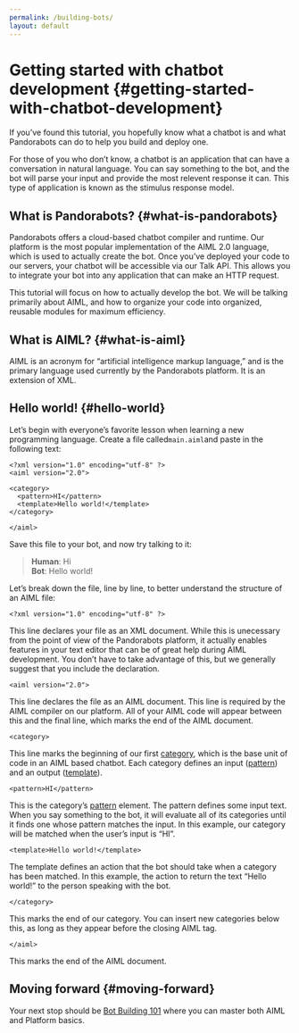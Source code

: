 ```yaml
---
permalink: /building-bots/
layout: default
---
```


<div markdown="1" class="pb-docs__content">

# Getting started with chatbot development {#getting-started-with-chatbot-development}

If you’ve found this tutorial, you hopefully know what a chatbot is and what Pandorabots can do to help you build and deploy one.

For those of you who don’t know, a chatbot is an application that can have a conversation in natural language. You can say something to the bot, and the bot will parse your input and provide the most relevent response it can. This type of application is known as the stimulus response model.

## What is Pandorabots? {#what-is-pandorabots}

Pandorabots offers a cloud-based chatbot compiler and runtime. Our platform is the most popular implementation of the AIML 2.0 language, which is used to actually create the bot. Once you’ve deployed your code to our servers, your chatbot will be accessible via our Talk API. This allows you to integrate your bot into any application that can make an HTTP request.

This tutorial will focus on how to actually develop the bot. We will be talking primarily about AIML, and how to organize your code into organized, reusable modules for maximum efficiency.

## What is AIML? {#what-is-aiml}

AIML is an acronym for “artificial intelligence markup language,” and is the primary language used currently by the Pandorabots platform. It is an extension of XML.

## Hello world! {#hello-world}

Let’s begin with everyone’s favorite lesson when learning a new programming language. Create a file called`main.aiml`and paste in the following text:

~~~
<?xml version="1.0" encoding="utf-8" ?>
<aiml version="2.0">

<category>
  <pattern>HI</pattern>
  <template>Hello world!</template>
</category>

</aiml>
~~~

Save this file to your bot, and now try talking to it:

> **Human**: Hi  
> **Bot**: Hello world!

Let’s break down the file, line by line, to better understand the structure of an AIML file:

~~~
<?xml version="1.0" encoding="utf-8" ?>
~~~

This line declares your file as an XML document. While this is unecessary from the point of view of the Pandorabots platform, it actually enables features in your text editor that can be of great help during AIML development. You don’t have to take advantage of this, but we generally suggest that you include the declaration.

~~~
<aiml version="2.0">
~~~

This line declares the file as an AIML document. This line is required by the AIML compiler on our platform. All of your AIML code will appear between this and the final line, which marks the end of the AIML document.

~~~
<category>
~~~

This line marks the beginning of our first [category](/docs/aiml-reference/#category), which is the base unit of code in an AIML based chatbot. Each category defines an input \([pattern](/docs/aiml-referemce/#pattern)\) and an output \([template](/docs/aiml-referemce/#template)\).

~~~
<pattern>HI</pattern>
~~~

This is the category’s [pattern](/docs/aiml-reference/#pattern) element. The pattern defines some input text. When you say something to the bot, it will evaluate all of its categories until it finds one whose pattern matches the input. In this example, our category will be matched when the user’s input is “HI”.

~~~
<template>Hello world!</template>
~~~

The template defines an action that the bot should take when a category has been matched. In this example, the action to return the text “Hello world!” to the person speaking with the bot.

~~~
</category>
~~~

This marks the end of our category. You can insert new categories below this, as long as they appear before the closing AIML tag.

~~~
</aiml>
~~~

This marks the end of the AIML document.

## Moving forward {#moving-forward}

Your next stop should be [Bot Building 101](/docs/building-bots/tutorial/) where you can master both AIML and Platform basics.

</div>
